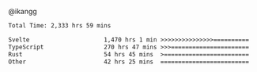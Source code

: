 @ikangg
<!--START_SECTION:waka-->

```txt
Total Time: 2,333 hrs 59 mins

Svelte                     1,470 hrs 1 min >>>>>>>>>>>>>>>==========   61.86 %
TypeScript                 270 hrs 47 mins >>>======================   11.39 %
Rust                       54 hrs 45 mins  >========================   02.30 %
Other                      42 hrs 25 mins  =========================   01.79 %
```

<!--END_SECTION:waka-->
